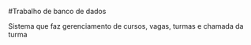 #Trabalho de banco de dados

Sistema que faz gerenciamento de cursos, vagas, turmas e chamada da turma
